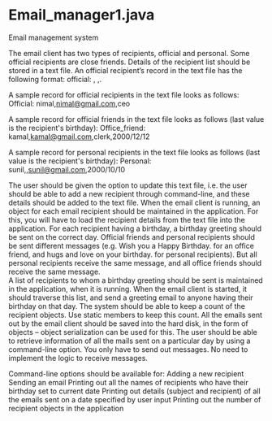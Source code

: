 # Email_manager1.java
Email management system

The email client has two types of recipients, official and personal. Some official recipients are close friends. 
Details of the recipient list should be stored in a text file.  An official recipient’s record in the text file has the following format: 
official: <name>, <email>,<designation>. 

A sample record for official recipients in the text file looks as follows:
Official: nimal,nimal@gmail.com,ceo

A sample record for official friends in the text file looks as follows (last value is the recipient's birthday):
Office_friend: kamal,kamal@gmail.com,clerk,2000/12/12

A sample record for personal recipients in the text file looks as follows (last value is the recipient's birthday):
Personal: sunil,<nick-name>,sunil@gmail.com,2000/10/10

The user should be given the option to update this text file, i.e. the user should be able to add a new recipient through command-line, and these details should be added to the text file.
When the email client is running, an object for each email recipient should be maintained in the application. For this, you will have to load the recipient details from the text file into the application. 
For each recipient having a birthday, a birthday greeting should be sent on the correct day. Official friends and personal recipients should be sent different messages 
(e.g. Wish you a Happy Birthday. <your name> for an office friend, and hugs and love on your birthday. <your name> for personal recipients). 
But all personal recipients receive the same message, and all office friends should receive the same message.  
A list of recipients to whom a birthday greeting should be sent is maintained in the application, when it is running. 
When the email client is started, it should traverse this list, and send a greeting email to anyone having their birthday on that day.
The system should be able to keep a count of the recipient objects. Use static members to keep this count.
All the emails sent out by the email client should be saved into the hard disk, in the form of objects – object serialization can be used for this. 
The user should be able to retrieve information of all the mails sent on a particular day by using a command-line option. 
You only have to send out messages. No need to implement the logic to receive messages.

Command-line options should be available for:
Adding a new recipient
Sending an email
Printing out all the names of recipients who have their birthday set to current date
Printing out details (subject and recipient) of all the emails sent on a date specified by user input
Printing out the number of recipient objects in the application
